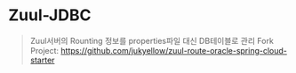# Zuul-JDBC 
> Zuul서버의 Rounting 정보를 properties파일 대신 DB테이블로 관리
> Fork Project: https://github.com/jukyellow/zuul-route-oracle-spring-cloud-starter


